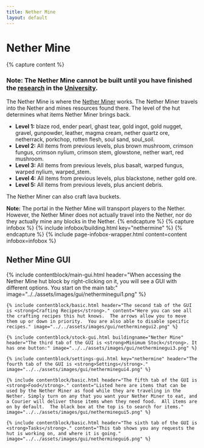 ```yaml
---
title: Nether Mine
layout: default
---
```

# Nether Mine

{% capture content %}
### Note: The Nether Mine cannot be built until you have finished the [research](../../source/systems/research) in the [University](../../source/buildings/university).

The Nether Mine is where the [Nether Miner](../workers/netherminer) works. The Nether Miner travels into the Nether and mines resources found there.  The level of the hut determines what items Nether Miner brings back.

- <strong>Level 1:</strong>  blaze rod, ender pearl, ghast tear, gold ingot, gold nugget, gravel, gunpowder, leather, magma cream, nether quartz ore, netherrack, porkchop, rotten flesh, soul sand, soul_soil.
- <strong>Level 2:</strong>  All items from previous levels, plus brown mushroom, crimson fungus, crimson nylium, crimson stem, glowstone, nether wart, red mushroom.
- <strong>Level 3:</strong>  All items from previous levels, plus basalt, warped fungus, warped nylium, warped_stem.
- <strong>Level 4:</strong>  All items from previous levels, plus blackstone, nether gold ore.
- <strong>Level 5:</strong>  All items from previous levels, plus ancient debris.

The Nether Miner can also craft lava buckets.

**Note:** The portal in the Nether Mine will transport players to the Nether.  However, the Nether Miner does not actually travel into the Nether, nor do they actually mine any blocks in the Nether.
{% endcapture %}
{% capture infobox %}
{% include infobox/building.html key="nethermine" %}
{% endcapture %}
{% include page-infobox-wrapper.html content=content infobox=infobox %}

## Nether Mine GUI

<div class="row">
  <div class="col">
    {% include contentblock/main-gui.html header="When accessing the Nether Mine hut block by right-clicking on it, you will see a GUI with different options. You start on the main tab:" image="../../assets/images/gui/netherminegui1.png" %}

    {% include contentblock/basic.html header="The second tab of the GUI is <strong>Crafting Recipes</strong>." content="Here you can see all the crafting recipes this hut knows.  The arrows allow you to move them up or down in priority.  You are also able to disable specific recipes." image="../../assets/images/gui/netherminegui2.png" %}

    {% include contentblock/stock-gui.html buildingname="Nether Mine" header="The third tab of the GUI is <strong>Minimum Stock</strong>. It has one button:" image="../../assets/images/gui/netherminegui3.png" %}

    {% include contentblock/settings-gui.html key="nethermine" header="The fourth tab of the GUI is <strong>Settings</strong>." image="../../assets/images/gui/netherminegui4.png" %}

    {% include contentblock/basic.html header="The fifth tab of the GUI is <strong>Food</strong>." content="Listed here are items that can be used by the Nether Miner as food while they are traveling in the Nether. Simply turn on any that you want your Nether Miner to eat, and a Courier will deliver those items when they need food.  All items are on by default.  The black box at the top is to search for items." image="../../assets/images/gui/netherminegui5.png" %}

    {% include contentblock/basic.html header="The sixth tab of the GUI is <strong>Tasks</strong>." content="This tab shows you any requests the hut is working on, and where it is going." image="../../assets/images/gui/netherminegui6.png" %}
  </div>
</div>